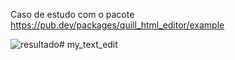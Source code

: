 Caso de estudo com o pacote https://pub.dev/packages/quill_html_editor/example


![resultado](<Captura de Tela 2024-02-28 às 16.44.43.png>)# my_text_edit
